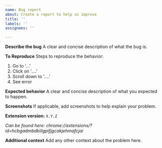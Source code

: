 ```yaml
---
name: Bug report
about: Create a report to help us improve
title: ''
labels: ''
assignees: ''

---
```


**Describe the bug**
A clear and concise description of what the bug is.

**To Reproduce**
Steps to reproduce the behavior:
1. Go to '...'
2. Click on '....'
3. Scroll down to '....'
4. See error

**Expected behavior**
A clear and concise description of what you expected to happen.

**Screenshots**
If applicable, add screenshots to help explain your problem.

**Extension version:** `X.Y.Z`

_Can be found here: chrome://extensions/?id=hcbgadmbdkiilgpifjgcakjehmafcjai_

**Additional context**
Add any other context about the problem here.
